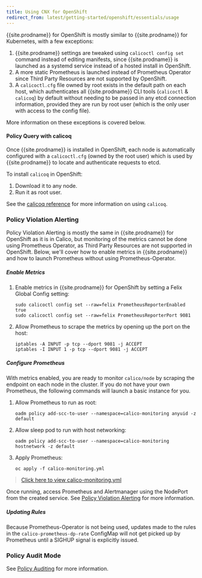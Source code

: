 ```yaml
---
title: Using CNX for OpenShift
redirect_from: latest/getting-started/openshift/essentials/usage
---
```


{{site.prodname}} for OpenShift is mostly similar to {{site.prodname}} for Kubernetes, with a few exceptions:

1. {{site.prodname}} settings are tweaked using `calicoctl config set` command instead of editing manifests, since {{site.prodname}} is launched as a systemd service instead of a hosted install in OpenShift.
1. A more static Prometheus is launched instead of Prometheus Operator since Third Party Resources
are not supported by OpenShift.
1. A `calicoctl.cfg` file owned by root exists in the default path on each host, which authenticates all {{site.prodname}}
CLI tools (`calicoctl` & `calicoq`) by default without needing to be passed in any etcd connection information, provided they
are run by root user (which is the only user with access to the config file).

More information on these exceptions is covered below.

#### Policy Query with calicoq

Once {{site.prodname}} is installed in OpenShift, each node is automatically configured with
a `calicoctl.cfg` (owned by the root user) which is used by {{site.prodname}} to locate and authenticate
requests to etcd. 

To install `calicoq` in OpenShift:

1. Download it to any node.
1. Run it as root user.

See the [calicoq reference](../../../reference/calicoq/) for more information on using `calicoq`.

### Policy Violation Alerting

Policy Violation Alerting is mostly the same in {{site.prodname}} for OpenShift as it is in Calico, but monitoring of the metrics
cannot be done using Prometheus Operator, as Third Party Resources are not supported in OpenShift. Below,
we'll cover how to enable metrics in {{site.prodname}} and how to launch Prometheus without using Prometheus-Operator.

##### Enable Metrics

1. Enable metrics in {{site.prodname}} for OpenShift by setting a Felix Global Config setting:

   ```
   sudo calicoctl config set --raw=felix PrometheusReporterEnabled true
   sudo calicoctl config set --raw=felix PrometheusReporterPort 9081
   ```

1. Allow Prometheus to scrape the metrics by opening up the port on the host:

   ```
   iptables -A INPUT -p tcp --dport 9081 -j ACCEPT
   iptables -I INPUT 1 -p tcp --dport 9081 -j ACCEPT
   ```

##### Configure Prometheus

With metrics enabled, you are ready to monitor `calico/node` by scraping the endpoint on each node
in the cluster. If you do not have your own Prometheus, the following commands will launch a basic
instance for you.

1. Allow Prometheus to run as root:

   ```
   oadm policy add-scc-to-user --namespace=calico-monitoring anyuid -z default
   ```

1. Allow sleep pod to run with host networking:
   
   ```
   oadm policy add-scc-to-user --namespace=calico-monitoring hostnetwork -z default
   ```

1. Apply Prometheus:

   ```
   oc apply -f calico-monitoring.yml
   ```

>[Click here to view calico-monitoring.yml](../calico-monitoring.yml)

Once running, access Prometheus and Alertmanager using the NodePort from the created service.
See [Policy Violation Alerting](../../../reference/essentials/policy-violations) for more information.

##### Updating Rules

Because Prometheus-Operator is not being used, updates made to the rules in the `calico-prometheus-dp-rate` ConfigMap
will not get picked up by Prometheus until a SIGHUP signal is explicitly issued.

### Policy Audit Mode

See [Policy Auditing](../../../reference/essentials/policy-auditing) for more information.
